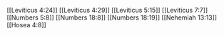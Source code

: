 [[Leviticus 4:24]]
[[Leviticus 4:29]]
[[Leviticus 5:15]]
[[Leviticus 7:7]]
[[Numbers 5:8]]
[[Numbers 18:8]]
[[Numbers 18:19]]
[[Nehemiah 13:13]]
[[Hosea 4:8]]

